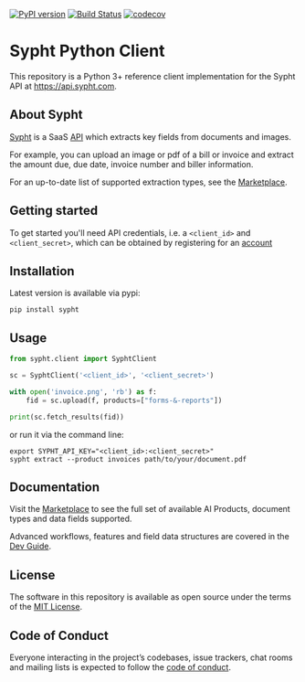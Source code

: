 [![PyPI version](https://badge.fury.io/py/sypht.svg)](https://badge.fury.io/py/sypht) [![Build Status](https://api.travis-ci.org/sypht-team/sypht-python-client.svg?branch=master)](https://travis-ci.org/sypht-team/sypht-python-client) [![codecov](https://codecov.io/gh/sypht-team/sypht-python-client/branch/master/graph/badge.svg)](https://codecov.io/gh/sypht-team/sypht-python-client)

# Sypht Python Client

This repository is a Python 3+ reference client implementation for the Sypht API at https://api.sypht.com.

## About Sypht

[Sypht](https://sypht.com) is a SaaS [API](<(https://docs.sypht.com/)>) which extracts key fields from documents and images.

For example, you can upload an image or pdf of a bill or invoice and extract the amount due, due date, invoice number and biller information.

For an up-to-date list of supported extraction types, see the [Marketplace](https://app.sypht.com/marketplace).

## Getting started

To get started you'll need API credentials, i.e. a `<client_id>` and `<client_secret>`, which can be obtained by registering for an [account](https://www.sypht.com/)

## Installation

Latest version is available via pypi:

```
pip install sypht
```

## Usage

```python
from sypht.client import SyphtClient

sc = SyphtClient('<client_id>', '<client_secret>')

with open('invoice.png', 'rb') as f:
    fid = sc.upload(f, products=["forms-&-reports"])

print(sc.fetch_results(fid))
```

or run it via the command line:

```
export SYPHT_API_KEY="<client_id>:<client_secret>"
sypht extract --product invoices path/to/your/document.pdf
```

## Documentation

Visit the [Marketplace](https://app.sypht.com/marketplace/products) to see the full set of available AI Products, document types and data fields supported.

Advanced workflows, features and field data structures are covered in the [Dev Guide](https://sypht.gitbook.io/sypht/).

## License

The software in this repository is available as open source under the terms of the [MIT License](https://github.com/sypht-team/sypht-python-client/blob/master/LICENSE).

## Code of Conduct

Everyone interacting in the project’s codebases, issue trackers, chat rooms and mailing lists is expected to follow the [code of conduct](https://github.com/sypht-team/sypht-python-client/blob/master/CODE_OF_CONDUCT.md).
